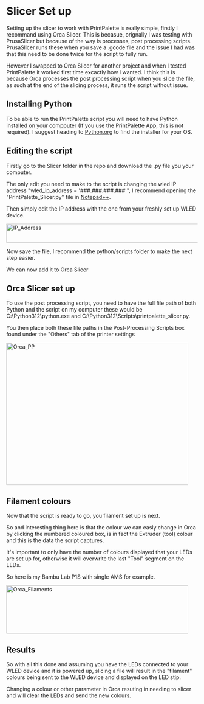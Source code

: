 # Slicer Set up

Setting up the slicer to work with PrintPalette is really simple, firstly I recommand using Orca Slicer. This is becasue, orignally I was testing with PrusaSlicer but because of the way is processes, post processing scripts. PrusaSlicer runs these when you save a .gcode file and the issue I had was that this need to be done twice for the script to fully run.

However I swapped to Orca Slicer for another project and when I tested PrintPalette it worked first time excactly how I wanted. I think this is because Orca processes the post processing script when you slice the file, as such at the end of the slicing process, it runs the script without issue.

## Installing Python

To be able to run the PrintPalette script you will need to have Python installed on your compputer (If you use the PrintPalette App, this is not required). I suggest heading to [Python.org](https://www.python.org/) to find the installer for your OS.

## Editing the script

Firstly go to the Slicer folder in the repo and download the .py file you your computer.

The only edit you need to make to the script is changing the wled IP address "wled_ip_address = '###.###.###.###'", I recommend opening the "PrintPalette_Slicer.py" file in [Notepad++](https://notepad-plus-plus.org/).

Then simply edit the IP address with the one from your freshly set up WLED device.

<img width="774" height="50" alt="IP_Address" src="https://github.com/user-attachments/assets/27eacf77-a08f-4b8e-9f11-be6585c03022" />

Now save the file, I recommend the python/scripts folder to make the next step easier.

We can now add it to Orca Slicer

## Orca Slicer set up

To use the post processing script, you need to have the full file path of both Python and the script on my computer these would be C:\Python312\python.exe and C:\Python312\Scripts\printpalette_slicer.py.

You then place both these file paths in the Post-Processing Scripts box found under the "Others" tab of the printer settings

<img width="479" height="374" alt="Orca_PP" src="https://github.com/user-attachments/assets/bf125251-c450-426e-8da6-a4dbe42d20c8" />

## Filament colours

Now that the script is ready to go, you filament set up is next.

So and interesting thing here is that the colour we can easly change in Orca by clicking the numbered coloured box, is in fact the Extruder (tool) colour and this is the data the script captures.

It's important to only have the number of colours displayed that your LEDs are set up for, otherwise it will overwrite the last "Tool" segment on the LEDs.

So here is my Bambu Lab P1S with single AMS for example.

<img width="479" height="127" alt="Orca_Filaments" src="https://github.com/user-attachments/assets/ff50fb4f-d4f5-4179-8185-13add2815d6a" />

## Results

So with all this done and assuming you have the LEDs connected to your WLED device and it is powered up, slicing a file will result in the "filament" colours being sent to the WLED device and displayed on the LED stip.

Changing a colour or other parameter in Orca resuting in needing to slicer and will clear the LEDs and send the new colours.
